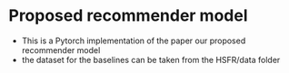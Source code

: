 # Proposed recommender model
- This is a Pytorch implementation of the paper our proposed recommender model
- the dataset for the baselines can be taken from the HSFR/data folder


